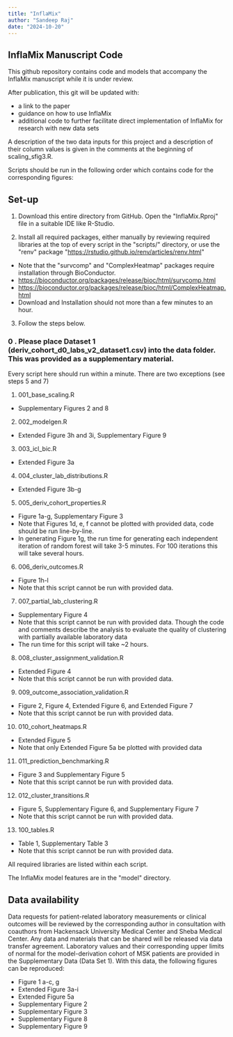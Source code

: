 ```yaml
---
title: "InflaMix"
author: "Sandeep Raj"
date: "2024-10-20"
---
```


## InflaMix Manuscript Code

This github repository contains code and models that accompany the InflaMix manuscript while it is under review. 

After publication, this git will be updated with:
 - a link to the paper
 - guidance on how to use InflaMix
 - additional code to further facilitate direct implementation of InflaMix for research with new data sets

A description of the two data inputs for this project and a description of their column values is given in the comments at the beginning of scaling_sfig3.R. 

Scripts should be run in the following order which contains code for the corresponding figures:

## Set-up

1. Download this entire directory from GitHub. Open the "InflaMix.Rproj" file in a suitable IDE like R-Studio.

2. Install all required packages, either manually by reviewing required libraries at the top of every script in the "scripts/" directory, or use the "renv" package "https://rstudio.github.io/renv/articles/renv.html"
 - Note that the "survcomp" and "ComplexHeatmap" packages require installation through BioConductor.
  - https://bioconductor.org/packages/release/bioc/html/survcomp.html
  - https://bioconductor.org/packages/release/bioc/html/ComplexHeatmap.html 
 - Download and Installation should not more than a few minutes to an hour. 

3. Follow the steps below. 

### 0 . Please place Dataset 1 (deriv_cohort_d0_labs_v2_dataset1.csv) into the data folder. This was provided as a supplementary material. 

Every script here should run within a minute. There are two exceptions (see steps 5 and 7)

1. 001_base_scaling.R 
 - Supplementary Figures 2 and 8

2. 002_modelgen.R 
 - Extended Figure 3h and 3i, Supplementary Figure 9
  
3. 003_icl_bic.R
 - Extended Figure 3a
  
4. 004_cluster_lab_distributions.R
 - Extended Figure 3b-g
  
5. 005_deriv_cohort_properties.R 
  - Figure 1a-g, Supplementary Figure 3
  - Note that Figures 1d, e, f cannot be plotted with provided data, code should be run line-by-line.
  - In generating Figure 1g, the run time for generating each independent iteration of random forest will take 3-5 minutes. For 100 iterations this will take several hours. 
  
6. 006_deriv_outcomes.R
 - Figure 1h-l
 - Note that this script cannot be run with provided data. 
 
7. 007_partial_lab_clustering.R
 - Supplementary Figure 4
 - Note that this script cannot be run with provided data. Though the code and comments describe the analysis to evaluate the quality of clustering with partially available laboratory data 
 - The run time for this script will take ~2 hours. 
 
8. 008_cluster_assignment_validation.R
 - Extended Figure 4
 - Note that this script cannot be run with provided data. 
 
9. 009_outcome_association_validation.R
 - Figure 2, Figure 4, Extended Figure 6, and Extended Figure 7
 - Note that this script cannot be run with provided data. 
 
10. 010_cohort_heatmaps.R
 - Extended Figure 5
 - Note that only Extended Figure 5a be plotted with provided data

11. 011_prediction_benchmarking.R
 - Figure 3 and Supplementary Figure 5
 - Note that this script cannot be run with provided data. 
 
 12. 012_cluster_transitions.R
 - Figure 5, Supplementary Figure 6, and Supplementary Figure 7
 - Note that this script cannot be run with provided data. 
 
 13. 100_tables.R
  - Table 1, Supplementary Table 3
  - Note that this script cannot be run with provided data. 

All required libraries are listed within each script. 

The InflaMix model features are in the "model" directory. 

## Data availability

Data requests for patient-related laboratory measurements or clinical outcomes will be reviewed by the corresponding author in consultation with coauthors from Hackensack University Medical Center and Sheba Medical Center. Any data and materials that can be shared will be released via data transfer agreement. Laboratory values and their corresponding upper limits of normal for the model-derivation cohort of MSK patients are provided in the Supplementary Data (Data Set 1). With this data, the following figures can be reproduced:
 - Figure 1 a-c, g
 - Extended Figure 3a-i
 - Extended Figure 5a
 - Supplementary Figure 2
 - Supplementary Figure 3
 - Supplementary Figure 8
 - Supplementary Figure 9
